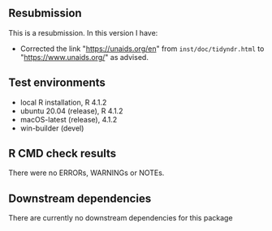 ## Resubmission
This is a resubmission. In this version I have:

* Corrected the link "https://unaids.org/en" from `inst/doc/tidyndr.html` to "https://www.unaids.org/" as advised.


## Test environments

-   local R installation, R 4.1.2
-   ubuntu 20.04 (release), R 4.1.2
-   macOS-latest (release), 4.1.2
-   win-builder (devel)


## R CMD check results
There were no ERRORs, WARNINGs or NOTEs. 

  
## Downstream dependencies
There are currently no downstream dependencies for this package


